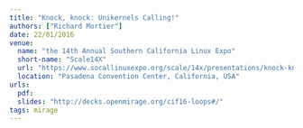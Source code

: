 ```yaml
---
title: "Knock, knock: Unikernels Calling!"
authors: ["Richard Mortier"]
date: 22/01/2016
venue:
  name: "the 14th Annual Southern California Linux Expo"
  short-name: "Scale14X"
  url: "https://www.socallinuxexpo.org/scale/14x/presentations/knock-knock-unikernels-calling"
  location: "Pasadena Convention Center, California, USA"
urls:
  pdf:
  slides: "http://decks.openmirage.org/cif16-loops#/"
tags: mirage
---
```

